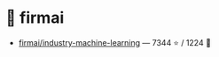 # 👤 firmai

- [firmai/industry-machine-learning](https://github.com/firmai/industry-machine-learning) — 7344 ⭐️ / 1224 🍴
